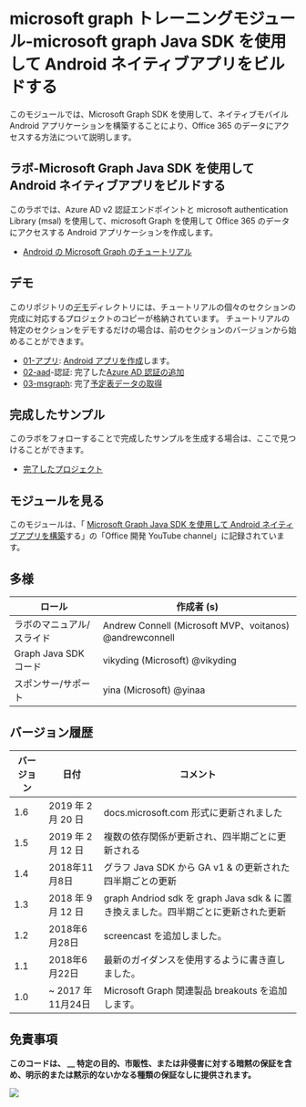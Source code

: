 # <a name="microsoft-graph-training-module---build-android-native-apps-with-the-microsoft-graph-java-sdk"></a>microsoft graph トレーニングモジュール-microsoft graph Java SDK を使用して Android ネイティブアプリをビルドする

このモジュールでは、Microsoft Graph SDK を使用して、ネイティブモバイル Android アプリケーションを構築することにより、Office 365 のデータにアクセスする方法について説明します。

## <a name="lab---build-android-native-apps-with-the-microsoft-graph-java-sdk"></a>ラボ-Microsoft Graph Java SDK を使用して Android ネイティブアプリをビルドする

このラボでは、Azure AD v2 認証エンドポイントと microsoft authentication Library (msal) を使用して、microsoft Graph を使用して Office 365 のデータにアクセスする Android アプリケーションを作成します。

- [Android の Microsoft Graph のチュートリアル](https://docs.microsoft.com/graph/tutorials/android)

## <a name="demos"></a>デモ

このリポジトリの[デモ](./demos)ディレクトリには、チュートリアルの個々のセクションの完成に対応するプロジェクトのコピーが格納されています。 チュートリアルの特定のセクションをデモするだけの場合は、前のセクションのバージョンから始めることができます。

- [01-アプリ](demos/01-create-app): [Android アプリを作成](https://docs.microsoft.com/graph/tutorials/android?tutorial-step=1)します。
- [02-aad](demos/02-add-aad-auth)-認証: 完了した[Azure AD 認証の追加](https://docs.microsoft.com/graph/tutorials/android?tutorial-step=3)
- [03-msgraph](demos/03-add-msgraph): 完了[予定表データの取得](https://docs.microsoft.com/graph/tutorials/android?tutorial-step=4)

## <a name="completed-sample"></a>完成したサンプル

このラボをフォローすることで完成したサンプルを生成する場合は、ここで見つけることができます。

- [完了したプロジェクト](demos/03-add-msgraph)

## <a name="watch-the-module"></a>モジュールを見る

このモジュールは、「 [Microsoft Graph Java SDK を使用して Android ネイティブアプリを構築](https://youtu.be/Yk0FMwXanck)する」の「Office 開発 YouTube channel」に記録されています。

## <a name="contributors"></a>多様

| ロール                | 作成者 (s)                                               |
| -------------------- | ------------------------------------------------------- |
| ラボのマニュアル/スライド | Andrew Connell (Microsoft MVP、voitanos) @andrewconnell |
| Graph Java SDK コード  | vikyding (Microsoft) @vikyding                          |
| スポンサー/サポート    | yina (Microsoft) @yinaa                          |

## <a name="version-history"></a>バージョン履歴

| バージョン | 日付               | コメント                                                                   |
| ------- | ------------------ | -------------------------------------------------------------------------- |
| 1.6     | 2019 年 2 月 20 日  | docs.microsoft.com 形式に更新されました      |
| 1.5     | 2019 年 2 月 12 日  | 複数の依存関係が更新され、四半期ごとに更新される                    |
| 1.4     | 2018年11月8日   | グラフ Java SDK から GA v1 & の更新された四半期ごとの更新                |
| 1.3     | 2018 年 9 月 12 日 | graph Andriod sdk を graph Java sdk & に置き換えました。四半期ごとに更新された更新 |
| 1.2     | 2018年6月28日      | screencast を追加しました。                                                          |
| 1.1     | 2018年6月22日      | 最新のガイダンスを使用するように書き直しました。                                          |
| 1.0     | ~ 2017 年11月24日 | Microsoft Graph 関連製品 breakouts を追加します。                             |

## <a name="disclaimer"></a>免責事項

**このコードは、 __ 特定の目的、市販性、または非侵害に対する暗黙の保証を含め、明示的または黙示的ないかなる種類の保証なしに提供されます。**

<img src="https://telemetry.sharepointpnp.com/msgraph-training-android" />
